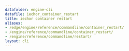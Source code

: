 ```yaml
---
datafolder: engine-cli
datafile: iechor_container_restart
title: iechor container restart
aliases:
- /edge/engine/reference/commandline/container_restart/
- /engine/reference/commandline/container_restart/
- /engine/reference/commandline/restart/
layout: cli
---
```


<!--
This page is automatically generated from iEchor's source code. If you want to
suggest a change to the text that appears here, open a ticket or pull request
in the source repository on GitHub:

https://github.com/iechor/cli
-->

